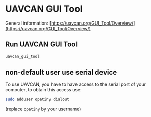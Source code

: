 # UAVCAN GUI Tool

General information: [https://uavcan.org/GUI_Tool/Overview/](https://uavcan.org/GUI_Tool/Overview/)

## Run UAVCAN GUI Tool

```bash
uavcan_gui_tool
```

## non-default user use serial device

To use UAVCAN, you have to have access to the serial port of your computer, to obtain this access use:
```bash
sudo adduser opatiny dialout
```
(replace `opatiny` by your username)